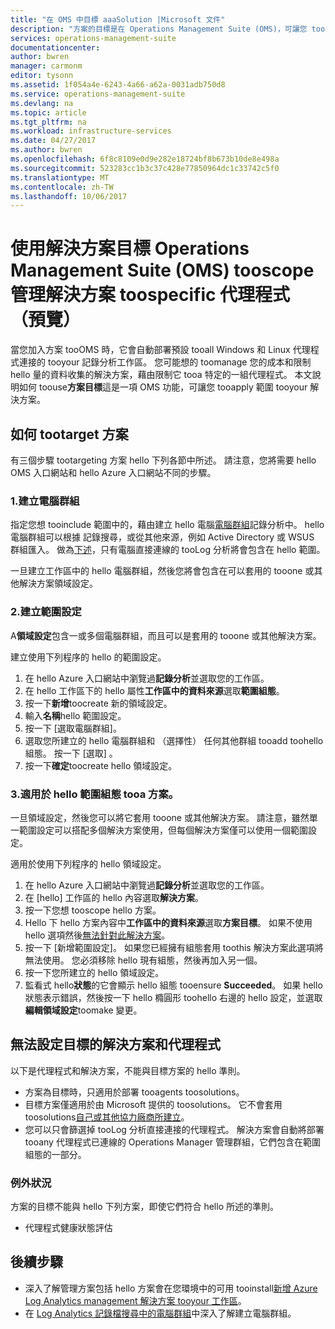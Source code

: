 ```yaml
---
title: "在 OMS 中目標 aaaSolution |Microsoft 文件"
description: "方案的目標是在 Operations Management Suite (OMS)，可讓您 toolimit 管理解決方案 tooa 組特定的代理程式的功能。  本文說明如何 toocreate 領域設定並將它套用 tooa 方案。"
services: operations-management-suite
documentationcenter: 
author: bwren
manager: carmonm
editor: tysonn
ms.assetid: 1f054a4e-6243-4a66-a62a-0031adb750d8
ms.service: operations-management-suite
ms.devlang: na
ms.topic: article
ms.tgt_pltfrm: na
ms.workload: infrastructure-services
ms.date: 04/27/2017
ms.author: bwren
ms.openlocfilehash: 6f8c8109e0d9e282e18724bf8b673b10de8e498a
ms.sourcegitcommit: 523283cc1b3c37c428e77850964dc1c33742c5f0
ms.translationtype: MT
ms.contentlocale: zh-TW
ms.lasthandoff: 10/06/2017
---
```

# <a name="use-solution-targeting-in-operations-management-suite-oms-tooscope-management-solutions-toospecific-agents-preview"></a>使用解決方案目標 Operations Management Suite (OMS) tooscope 管理解決方案 toospecific 代理程式 （預覽）
當您加入方案 tooOMS 時，它會自動部署預設 tooall Windows 和 Linux 代理程式連接的 tooyour 記錄分析工作區。  您可能想的 toomanage 您的成本和限制 hello 量的資料收集的解決方案，藉由限制它 tooa 特定的一組代理程式。  本文說明如何 toouse**方案目標**這是一項 OMS 功能，可讓您 tooapply 範圍 tooyour 解決方案。

## <a name="how-tootarget-a-solution"></a>如何 tootarget 方案
有三個步驟 tootargeting 方案 hello 下列各節中所述。  請注意，您將需要 hello OMS 入口網站和 hello Azure 入口網站不同的步驟。


### <a name="1-create-a-computer-group"></a>1.建立電腦群組
指定您想 tooinclude 範圍中的，藉由建立 hello 電腦[電腦群組](../log-analytics/log-analytics-computer-groups.md)記錄分析中。  hello 電腦群組可以根據 記錄搜尋，或從其他來源，例如 Active Directory 或 WSUS 群組匯入。 做為[下述](#solutions-and-agents-that-cant-be-targeted)，只有電腦直接連線的 tooLog 分析將會包含在 hello 範圍。

一旦建立工作區中的 hello 電腦群組，然後您將會包含在可以套用的 tooone 或其他解決方案領域設定。
 
 
 ### <a name="2-create-a-scope-configuration"></a>2.建立範圍設定
 A**領域設定**包含一或多個電腦群組，而且可以是套用的 tooone 或其他解決方案。 
 
 建立使用下列程序的 hello 的範圍設定。  

 1. 在 hello Azure 入口網站中瀏覽過**記錄分析**並選取您的工作區。
 2. 在 hello 工作區下的 hello 屬性**工作區中的資料來源**選取**範圍組態**。
 3. 按一下**新增**toocreate 新的領域設定。
 4. 輸入**名稱**hello 範圍設定。
 5. 按一下 [選取電腦群組]。
 6. 選取您所建立的 hello 電腦群組和 （選擇性） 任何其他群組 tooadd toohello 組態。  按一下 [選取] 。  
 6. 按一下**確定**toocreate hello 領域設定。 


 ### <a name="3-apply-hello-scope-configuration-tooa-solution"></a>3.適用於 hello 範圍組態 tooa 方案。
一旦領域設定，然後您可以將它套用 tooone 或其他解決方案。  請注意，雖然單一範圍設定可以搭配多個解決方案使用，但每個解決方案僅可以使用一個範圍設定。

適用於使用下列程序的 hello 領域設定。  

 1. 在 hello Azure 入口網站中瀏覽過**記錄分析**並選取您的工作區。
 2. 在 [hello] 工作區的 hello 內容選取**解決方案**。
 3. 按一下您想 tooscope hello 方案。
 4. Hello 下 hello 方案內容中**工作區中的資料來源**選取**方案目標**。  如果不使用 hello 選項然後[無法針對此解決方案](#solutions-and-agents-that-cant-be-targeted)。
 5. 按一下 [新增範圍設定]。  如果您已經擁有組態套用 toothis 解決方案此選項將無法使用。  您必須移除 hello 現有組態，然後再加入另一個。
 6. 按一下您所建立的 hello 領域設定。
 7. 監看式 hello**狀態**的它會顯示 hello 組態 tooensure **Succeeded**。  如果 hello 狀態表示錯誤，然後按一下 hello 橢圓形 toohello 右邊的 hello 設定，並選取**編輯領域設定**toomake 變更。

## <a name="solutions-and-agents-that-cant-be-targeted"></a>無法設定目標的解決方案和代理程式
以下是代理程式和解決方案，不能與目標方案的 hello 準則。

- 方案為目標時，只適用於部署 tooagents toosolutions。
- 目標方案僅適用於由 Microsoft 提供的 toosolutions。  它不會套用 toosolutions[自己或其他協力廠商所建立](operations-management-suite-solutions-creating.md)。
- 您可以只會篩選掉 tooLog 分析直接連接的代理程式。  解決方案會自動將部署 tooany 代理程式已連線的 Operations Manager 管理群組，它們包含在範圍組態的一部分。

### <a name="exceptions"></a>例外狀況
方案的目標不能與 hello 下列方案，即使它們符合 hello 所述的準則。

- 代理程式健康狀態評估

## <a name="next-steps"></a>後續步驟
- 深入了解管理方案包括 hello 方案會在您環境中的可用 tooinstall[新增 Azure Log Analytics management 解決方案 tooyour 工作區](../log-analytics/log-analytics-add-solutions.md)。
- 在 [Log Analytics 記錄檔搜尋中的電腦群組](../log-analytics/log-analytics-computer-groups.md)中深入了解建立電腦群組。